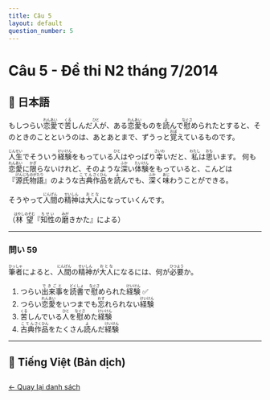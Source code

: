 ```yaml
---
title: Câu 5
layout: default
question_number: 5
---
```


# Câu 5 - Đề thi N2 tháng 7/2014
## 📖 日本語

もしつらい<ruby>恋愛<rt>れんあい</rt></ruby>で<ruby>苦<rt>くる</rt></ruby>しんだ<ruby>人<rt>ひと</rt></ruby>が、ある<ruby>恋愛<rt>れんあい</rt></ruby>ものを<ruby>読<rt>よ</rt></ruby>んで<ruby>慰<rt>なぐさ</rt></ruby>められたとすると、そのときのことというのは、あとあとまで、ずうっと<ruby>覚<rt>おぼ</rt></ruby>えているものです。

<ruby>人生<rt>じんせい</rt></ruby>でそういう<ruby>経験<rt>けいけん</rt></ruby>をもっている<ruby>人<rt>ひと</rt></ruby>はやっぱり<ruby>幸<rt>さいわ</rt></ruby>いだと、<ruby>私<rt>わたし</rt></ruby>は<ruby>思<rt>おも</rt></ruby>います。
何も<ruby>恋愛<rt>れんあい</rt></ruby>に<ruby>限<rt>かぎ</rt></ruby>らないけれど、そのような<ruby>深<rt>ふか</rt></ruby>い<ruby>体験<rt>たいけん</rt></ruby>をもっていると、こんどは『<ruby>源氏物語<rt>げんじものがたり</rt></ruby>』のような<ruby>古典<rt>こてん</rt></ruby><ruby>作品<rt>さくひん</rt></ruby>を<ruby>読<rt>よ</rt></ruby>んでも、<ruby>深<rt>ふか</rt></ruby>く<ruby>味<rt>あじ</rt></ruby>わうことができる。

そうやって<ruby>人間<rt>にんげん</rt></ruby>の<ruby>精神<rt>せいしん</rt></ruby>は<ruby>大人<rt>おとな</rt></ruby>になっていくんです。

（<ruby>林望<rt>はやしのぞむ</rt></ruby>『<ruby>知性<rt>ちせい</rt></ruby>の<ruby>磨<rt>みが</rt></ruby>きかた』による）

---

### 問い 59

<ruby>筆者<rt>ひっしゃ</rt></ruby>によると、<ruby>人間<rt>にんげん</rt></ruby>の<ruby>精神<rt>せいしん</rt></ruby>が<ruby>大人<rt>おとな</rt></ruby>になるには、何が<ruby>必要<rt>ひつよう</rt></ruby>か。

1. つらい<ruby>出来事<rt>できごと</rt></ruby>を<ruby>読書<rt>どくしょ</rt></ruby>で<ruby>慰<rt>なぐさ</rt></ruby>められた<ruby>経験<rt>けいけん</rt></ruby> ✅
2. つらい<ruby>恋愛<rt>れんあい</rt></ruby>をいつまでも<ruby>忘<rt>わす</rt></ruby>れられない<ruby>経験<rt>けいけん</rt></ruby>
3. <ruby>苦<rt>くる</rt></ruby>しんでいる<ruby>人<rt>ひと</rt></ruby>を<ruby>慰<rt>なぐさ</rt></ruby>めた<ruby>経験<rt>けいけん</rt></ruby>
4. <ruby>古典<rt>こてん</rt></ruby><ruby>作品<rt>さくひん</rt></ruby>をたくさん<ruby>読<rt>よ</rt></ruby>んだ<ruby>経験<rt>けいけん</rt></ruby>

---


## 📘 Tiếng Việt (Bản dịch)

<div style="margin-top: 2em;">
  <a href="/exam/n2/2014/">← Quay lại danh sách</a>
</div>